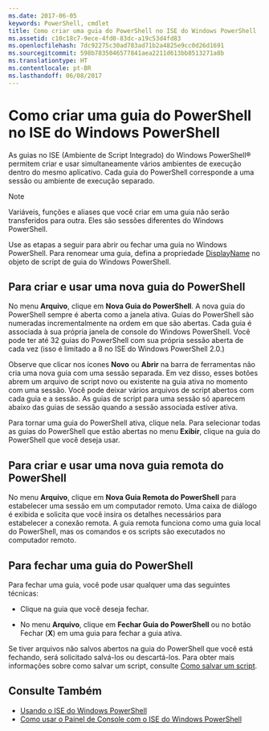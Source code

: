 ```yaml
---
ms.date: 2017-06-05
keywords: PowerShell, cmdlet
title: Como criar uma guia do PowerShell no ISE do Windows PowerShell
ms.assetid: c10c18c7-9ece-4fd0-83dc-a19c53d4fd83
ms.openlocfilehash: 7dc92275c30ad783ad71b2a4825e9cc0d26d1691
ms.sourcegitcommit: 598b7835046577841aea2211d613bb8513271a8b
ms.translationtype: HT
ms.contentlocale: pt-BR
ms.lasthandoff: 06/08/2017
---
```

# <a name="how-to-create-a-powershell-tab-in-windows-powershell-ise"></a>Como criar uma guia do PowerShell no ISE do Windows PowerShell
As guias no ISE (Ambiente de Script Integrado) do Windows PowerShell® permitem criar e usar simultaneamente vários ambientes de execução dentro do mesmo aplicativo. Cada guia do PowerShell corresponde a uma sessão ou ambiente de execução separado.

> [!NOTE]
> Variáveis, funções e aliases que você criar em uma guia não serão transferidos para outra. Eles são sessões diferentes do Windows PowerShell.

Use as etapas a seguir para abrir ou fechar uma guia no Windows PowerShell. Para renomear uma guia, defina a propriedade [DisplayName](The-PowerShellTab-Object.md#Displayname) no objeto de script de guia do Windows PowerShell.

## <a name="to-create-and-use-a-new-powershell-tab"></a>Para criar e usar uma nova guia do PowerShell
No menu **Arquivo**, clique em **Nova Guia do PowerShell**. A nova guia do PowerShell sempre é aberta como a janela ativa. Guias do PowerShell são numeradas incrementalmente na ordem em que são abertas. Cada guia é associada à sua própria janela de console do Windows PowerShell. Você pode ter até 32 guias do PowerShell com sua própria sessão aberta de cada vez (isso é limitado a 8 no ISE do Windows PowerShell 2.0.)

Observe que clicar nos ícones **Novo** ou **Abrir** na barra de ferramentas não cria uma nova guia com uma sessão separada.  Em vez disso, esses botões abrem um arquivo de script novo ou existente na guia ativa no momento com uma sessão. Você pode deixar vários arquivos de script abertos com cada guia e a sessão. As guias de script para uma sessão só aparecem abaixo das guias de sessão quando a sessão associada estiver ativa.

Para tornar uma guia do PowerShell ativa, clique nela. Para selecionar todas as guias do PowerShell que estão abertas no menu **Exibir**, clique na guia do PowerShell que você deseja usar.

## <a name="to-create-and-use-a-new-remote-powershell-tab"></a>Para criar e usar uma nova guia remota do PowerShell
No menu **Arquivo**, clique em **Nova Guia Remota do PowerShell** para estabelecer uma sessão em um computador remoto. Uma caixa de diálogo é exibida e solicita que você insira os detalhes necessários para estabelecer a conexão remota. A guia remota funciona como uma guia local do PowerShell, mas os comandos e os scripts são executados no computador remoto.

## <a name="to-close-a-powershell-tab"></a>Para fechar uma guia do PowerShell
Para fechar uma guia, você pode usar qualquer uma das seguintes técnicas:

-   Clique na guia que você deseja fechar.

-   No menu **Arquivo**, clique em **Fechar Guia do PowerShell** ou no botão Fechar (**X**) em uma guia para fechar a guia ativa.

Se tiver arquivos não salvos abertos na guia do PowerShell que você está fechando, será solicitado salvá-los ou descartá-los. Para obter mais informações sobre como salvar um script, consulte [Como salvar um script](https://technet.microsoft.com/library/162f594d-efd3-4234-9960-45e56e6eadc8).

## <a name="see-also"></a>Consulte Também
- [Usando o ISE do Windows PowerShell](Using-the-Windows-PowerShell-ISE.md)
- [Como usar o Painel de Console com o ISE do Windows PowerShell](How-to-Use-the-Console-Pane-in-the-Windows-PowerShell-ISE.md)

